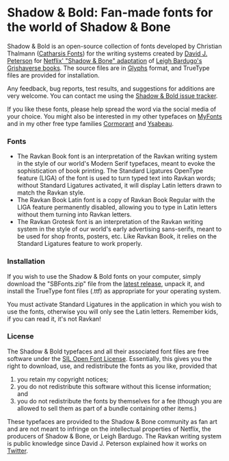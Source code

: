 # Shadow & Bold: Fan-made fonts for the world of Shadow & Bone

Shadow & Bold is an open-source collection of fonts developed by Christian Thalmann ([Catharsis Fonts][1]) for the writing systems created by [David J. Peterson][11] for [Netflix' "Shadow & Bone" adaptation][2] of [Leigh Bardugo's Grishaverse books][3]. The source files are in [Glyphs][4] format, and TrueType files are provided for installation.

Any feedback, bug reports, test results, and suggestions for additions are very welcome. You can contact me using the [Shadow & Bold issue tracker][5]. 

If you like these fonts, please help spread the word via the social media of your choice. You might also be interested in my other typefaces on [MyFonts][1] and in my other free type families [Cormorant][6] and [Ysabeau][7].

### Fonts

* The Ravkan Book font is an interpretation of the Ravkan writing system in the style of our world's Modern Serif typefaces, meant to evoke the sophistication of book printing. The Standard Ligatures OpenType feature (LIGA) of the font is used to turn typed text into Ravkan words; without Standard Ligatures activated, it will display Latin letters drawn to match the Ravkan style. 
* The Ravkan Book Latin font is a copy of Ravkan Book Regular with the LIGA feature permanently disabled, allowing you to type in Latin letters without them turning into Ravkan letters.
* The Ravkan Grotesk font is an interpretation of the Ravkan writing system in the style of our world's early advertising sans-serifs, meant to be used for shop fronts, posters, etc. Like Ravkan Book, it relies on the Standard Ligatures feature to work properly.

### Installation

If you wish to use the Shadow & Bold fonts on your computer, simply download the "SBFonts.zip" file from the [latest release][8], unpack it, and install the TrueType font files (.ttf) as appropriate for your operating system.

You must activate Standard Ligatures in the application in which you wish to use the fonts, otherwise you will only see the Latin letters. Remember kids, if you can read it, it's not Ravkan!

### License
 
The Shadow & Bold typefaces and all their associated font files are free software under the [SIL Open Font License][9]. Essentially, this gives you the right to download, use, and redistribute the fonts as you like, provided that 

1. you retain my copyright notices;
2. you do not redistribute this software without this license information; and 
3. you do not redistribute the fonts by themselves for a fee (though you are allowed to sell them as part of a bundle containing other items.)

These typefaces are provided to the Shadow & Bone community as fan art and are not meant to infringe on the intellectual properties of Netflix, the producers of Shadow & Bone, or Leigh Bardugo. The Ravkan writing system is public knowledge since David J. Peterson explained how it works on [Twitter][10].


[1]: https://www.myfonts.com/foundry/Catharsis_Fonts
[2]: https://www.imdb.com/title/tt2403776/
[3]: https://grishaverse.com/
[4]: https://glyphsapp.com
[5]: https://github.com/CatharsisFonts/ShadowAndBold/issues
[6]: https://github.com/CatharsisFonts/Cormorant/releases/latest
[7]: https://github.com/CatharsisFonts/Ysabeau/releases/latest
[8]: https://github.com/CatharsisFonts/ShadowAndBold/releases/latest
[9]: https://scripts.sil.org/OFL
[10]: https://twitter.com/dedalvs/status/1386729032654286850?lang=en
[11]: http://dedalvs.com


